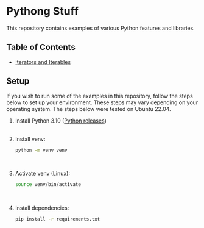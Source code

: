 # Pythong Stuff

This repository contains examples of various Python
features and libraries.

## Table of Contents

- [Iterators and Iterables](./iterations/README.md)

## Setup

If you wish to run some of the examples in this repository, 
follow the steps below to set up your environment. These 
steps may vary depending on your operating system. The steps 
below were tested on Ubuntu 22.04.

1. Install Python 3.10 ([Python releases](https://www.python.org/downloads/))
   <br/><br/>

2. Install venv:
    ```bash
    python -m venv venv
    ```
   <br/>
3. Activate venv (Linux):
    ```bash
    source venv/bin/activate
    ```
   <br/>
4. Install dependencies:
    ```bash
    pip install -r requirements.txt
    ```
   